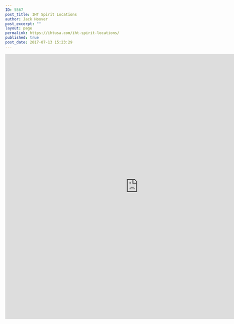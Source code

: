 ```yaml
---
ID: 5567
post_title: IHT Spirit Locations
author: Jack Hoover
post_excerpt: ""
layout: page
permalink: https://ihtusa.com/iht-spirit-locations/
published: true
post_date: 2017-07-13 15:23:29
---
```

 <iframe width="850" height="850" frameborder="0" scrolling="no" marginheight="0" marginwidth="0"
        src="https://www.easymapmaker.com/map/60ea0ac16ee8fed4ecfb14e64e83b2e6"/>
    </iframe>